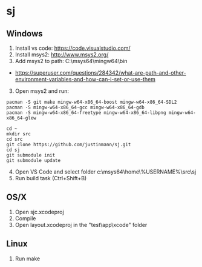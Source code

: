 # sj

## Windows
1) Install vs code: https://code.visualstudio.com/
2) Install msys2: http://www.msys2.org/
2) Add msys2 to path: C:\msys64\mingw64\bin
  * https://superuser.com/questions/284342/what-are-path-and-other-environment-variables-and-how-can-i-set-or-use-them
3) Open msys2 and run:
```
pacman -S git make mingw-w64-x86_64-boost mingw-w64-x86_64-SDL2 
pacman -S mingw-w64-x86_64-gcc mingw-w64-x86_64-gdb 
pacman -S mingw-w64-x86_64-freetype mingw-w64-x86_64-libpng mingw-w64-x86_64-glew

cd ~
mkdir src
cd src
git clone https://github.com/justinmann/sj.git
cd sj
git submodule init
git submodule update
```
4) Open VS Code and select folder c:\msys64\home\\%USERNAME%\\src\sj
5) Run build task (Ctrl+Shift+B)

## OS/X
1) Open sjc.xcodeproj
2) Compile
3) Open layout.xcodeproj in the "test\app\xcode" folder

## Linux
1) Run make

